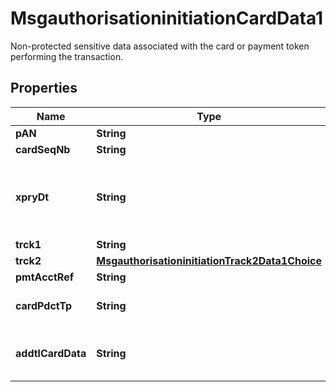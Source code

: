

# MsgauthorisationinitiationCardData1

Non-protected sensitive data associated with the card or payment token performing the transaction.
## Properties

Name | Type | Description | Notes
------------ | ------------- | ------------- | -------------
**pAN** | **String** |  |  [optional]
**cardSeqNb** | **String** |  |  [optional]
**xpryDt** | **String** | Expiry date of the card or payment token.  ISO 8583 bit 14. |  [optional]
**trck1** | **String** |  |  [optional]
**trck2** | [**MsgauthorisationinitiationTrack2Data1Choice**](MsgauthorisationinitiationTrack2Data1Choice.md) |  |  [optional]
**pmtAcctRef** | **String** |  |  [optional]
**cardPdctTp** | **String** | Type of card product. |  [optional]
**addtlCardData** | **String** | Additional card issuer specific data. |  [optional]



